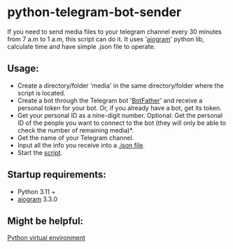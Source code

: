 # python-telegram-bot-sender
If you need to send media files to your telegram channel every 30 minutes from 7 a.m to 1 a.m, this script can do it. It uses '[aiogram](https://aiogram.dev/)' python lib, calculate time and have simple .json file to operate.

## Usage:
- Create a directory/folder 'media' in the same directory/folder where the script is located.
- Create a bot through the Telegram bot '[BotFather](https://core.telegram.org/bots/tutorial)' and receive a personal token for your bot. Or, if you already have a bot, get its token.
- Get your personal ID as a nine-digit number.
  Optional: Get the personal ID of the people you want to connect to the bot (they will only be able to check the number of remaining media)*.
- Get the name of your Telegram channel.
- Input all the info you receive into a [.json file](./data.json).
- Start the [script](./bot_script.py).

## Startup requirements:
- Python 3.11 +
- [aiogram](https://aiogram.dev/) 3.3.0

## Might be helpful:
[Python virtual environment](https://docs.python.org/3/library/venv.html)

